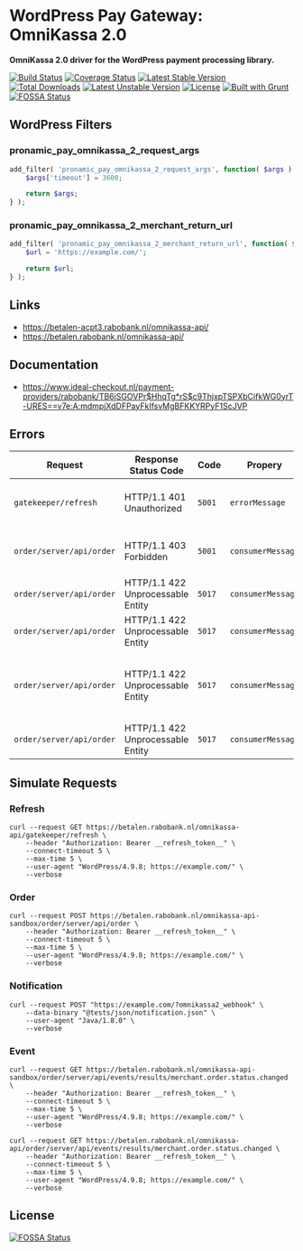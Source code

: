 # WordPress Pay Gateway: OmniKassa 2.0

**OmniKassa 2.0 driver for the WordPress payment processing library.**

[![Build Status](https://travis-ci.org/wp-pay-gateways/omnikassa-2.svg?branch=develop)](https://travis-ci.org/wp-pay-gateways/omnikassa-2)
[![Coverage Status](https://coveralls.io/repos/wp-pay-gateways/omnikassa-2/badge.svg?branch=master&service=github)](https://coveralls.io/github/wp-pay-gateways/omnikassa-2?branch=master)
[![Latest Stable Version](https://poser.pugx.org/wp-pay-gateways/omnikassa-2/v/stable.svg)](https://packagist.org/packages/wp-pay-gateways/omnikassa-2)
[![Total Downloads](https://poser.pugx.org/wp-pay-gateways/omnikassa-2/downloads.svg)](https://packagist.org/packages/wp-pay-gateways/omnikassa-2)
[![Latest Unstable Version](https://poser.pugx.org/wp-pay-gateways/omnikassa-2/v/unstable.svg)](https://packagist.org/packages/wp-pay-gateways/omnikassa-2)
[![License](https://poser.pugx.org/wp-pay-gateways/omnikassa-2/license.svg)](https://packagist.org/packages/wp-pay-gateways/omnikassa-2)
[![Built with Grunt](https://cdn.gruntjs.com/builtwith.svg)](http://gruntjs.com/)
[![FOSSA Status](https://app.fossa.io/api/projects/git%2Bgithub.com%2Fwp-pay-gateways%2Fomnikassa-2.svg?type=shield)](https://app.fossa.io/projects/git%2Bgithub.com%2Fwp-pay-gateways%2Fomnikassa-2?ref=badge_shield)

## WordPress Filters

### pronamic_pay_omnikassa_2_request_args

```php
add_filter( 'pronamic_pay_omnikassa_2_request_args', function( $args ) {
	$args['timeout'] = 3600;

	return $args;
} );
```

### pronamic_pay_omnikassa_2_merchant_return_url

```php
add_filter( 'pronamic_pay_omnikassa_2_merchant_return_url', function( $url ) {
	$url = 'https://example.com/';

	return $url;
} );
```

## Links

*	https://betalen-acpt3.rabobank.nl/omnikassa-api/
*	https://betalen.rabobank.nl/omnikassa-api/

## Documentation

*	https://www.ideal-checkout.nl/payment-providers/rabobank/TB6jSGOVPr$HhqTg*rS$c9ThjxpTSPXbCifkWG0yrT-URES==v7e:A:mdmpjXdDFPayFkIfsvMgBFKKYRPyF1ScJVP

## Errors

| Request                  | Response Status Code              | Code   | Propery           | Message                                                                                    |
| ------------------------ | --------------------------------- | ------ | ----------------- | ------------------------------------------------------------------------------------------ |
| `gatekeeper/refresh`     | HTTP/1.1 401 Unauthorized         | `5001` | `errorMessage`    | Full authentication is required to access this resource                                    |
| `order/server/api/order` | HTTP/1.1 403 Forbidden            | `5001` | `consumerMessage` | The timestamp of the order announcement is invalid                                         |
| `order/server/api/order` | HTTP/1.1 422 Unprocessable Entity | `5017` | `consumerMessage` | merchantOrderId is required                                                                |
| `order/server/api/order` | HTTP/1.1 422 Unprocessable Entity | `5017` | `consumerMessage` | merchantReturnURL is required                                                              |
| `order/server/api/order` | HTTP/1.1 422 Unprocessable Entity | `5017` | `consumerMessage` | currency required and should be one of: [AUD, CAD, CHF, DKK, EUR, GBP, JPY, NOK, SEK, USD] |
| `order/server/api/order` | HTTP/1.1 422 Unprocessable Entity | `5017` | `consumerMessage` | order amount must be greater than zero                                                     |

## Simulate Requests

### Refresh

```
curl --request GET https://betalen.rabobank.nl/omnikassa-api/gatekeeper/refresh \
	--header "Authorization: Bearer __refresh_token__" \
	--connect-timeout 5 \
	--max-time 5 \
	--user-agent "WordPress/4.9.8; https://example.com/" \
	--verbose
```

### Order

```
curl --request POST https://betalen.rabobank.nl/omnikassa-api-sandbox/order/server/api/order \
	--header "Authorization: Bearer __refresh_token__" \
	--connect-timeout 5 \
	--max-time 5 \
	--user-agent "WordPress/4.9.8; https://example.com/" \
	--verbose
```

### Notification

```
curl --request POST "https://example.com/?omnikassa2_webhook" \
	--data-binary "@tests/json/notification.json" \
	--user-agent "Java/1.8.0" \
	--verbose
```

### Event

```
curl --request GET https://betalen.rabobank.nl/omnikassa-api-sandbox/order/server/api/events/results/merchant.order.status.changed \
	--header "Authorization: Bearer __refresh_token__" \
	--connect-timeout 5 \
	--max-time 5 \
	--user-agent "WordPress/4.9.8; https://example.com/" \
	--verbose
```

```
curl --request GET https://betalen.rabobank.nl/omnikassa-api/order/server/api/events/results/merchant.order.status.changed \
	--header "Authorization: Bearer __refresh_token__" \
	--connect-timeout 5 \
	--max-time 5 \
	--user-agent "WordPress/4.9.8; https://example.com/" \
	--verbose
```


## License
[![FOSSA Status](https://app.fossa.io/api/projects/git%2Bgithub.com%2Fwp-pay-gateways%2Fomnikassa-2.svg?type=large)](https://app.fossa.io/projects/git%2Bgithub.com%2Fwp-pay-gateways%2Fomnikassa-2?ref=badge_large)